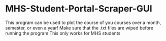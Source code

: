 # MHS-Student-Portal-Scraper-GUI
This program can be used to plot the course of you courses over a month, semester, or even a year!
Make sure that the .txt files are wiped before running the program
This only works for MHS students 
